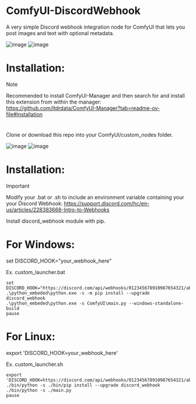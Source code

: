 # ComfyUI-DiscordWebhook
A very simple Discord webhook integration node for ComfyUI that lets you post images and text with optional metadata.

![image](https://github.com/user-attachments/assets/c2459fc5-ff7e-454a-b691-4baf7999d1ea)
![image](https://github.com/user-attachments/assets/29b24147-4f42-486e-a052-ee022f6b13d2)

# Installation: 
> [!NOTE]  
> Recommended to install ComfyUI-Manager and then search for and install this extension from within the manager: https://github.com/ltdrdata/ComfyUI-Manager?tab=readme-ov-file#installation
# 


Clone or download this repo into your ComfyUI/custom_nodes folder.

![image](https://github.com/user-attachments/assets/71450181-a788-4fc7-ad5f-236c994100c1)
![image](https://github.com/user-attachments/assets/eb5a0bc5-1c7f-4aec-9bb6-e7a11de946b8)

# Installation: 
> [!IMPORTANT]  
> Modify your .bat or .sh to include an environment variable containing your your Discord Webhook: https://support.discord.com/hc/en-us/articles/228383668-Intro-to-Webhooks
>
> Install discord_webhook module with pip.
#

# For Windows:

set DISCORD_HOOK="your_webhook_here"

Ex. custom_launcher.bat
```
set DISCORD_HOOK="https://discord.com/api/webhooks/012345678910987654321/abcdefghijklmnopqrstuvwxyz"
.\python_embeded\python.exe -s -m pip install --upgrade discord_webhook
.\python_embeded\python.exe -s ComfyUI\main.py --windows-standalone-build
pause
```

# For Linux:

export 'DISCORD_HOOK=your_webhook_here'

Ex. custom_launcher.sh
```
export 'DISCORD_HOOK=https://discord.com/api/webhooks/012345678910987654321/abcdefghijklmnopqrstuvwxyz'
./bin/python -s ./bin/pip install --upgrade discord_webhook
./bin/python -s ./main.py
pause
```
